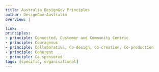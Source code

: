 ```yaml
---
title: Australia DesignGov Principles
author: DesignGov Australia
overview: |

link:
principles:
- principle: Connected, Customer and Community Centric
- principle: Courageous
- principle: Collaborative, Co-design, Co-creation, Co-production
- principle: Coherent
- principle: Co-sponsored
tags: [specific, organisational]
---
```


